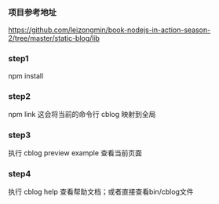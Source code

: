 ### 项目参考地址
https://github.com/leizongmin/book-nodejs-in-action-season-2/tree/master/static-blog/lib

### step1
npm install
### step2
npm link 
这会将当前的命令行 cblog 映射到全局
### step3
执行 cblog preview example 查看当前页面
### step4
执行 cblog help 查看帮助文档；或者直接查看bin/cblog文件